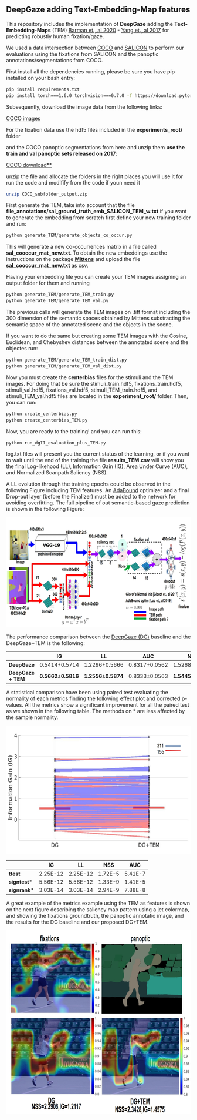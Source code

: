 ## DeepGaze adding Text-Embedding-Map features
This repository includes the implementation of **DeepGaze** adding the **Text-Embedding-Maps** (TEM) [Barman et., al 2020](https://arxiv.org/abs/2002.06144) - [Yang et., al 2017](https://openaccess.thecvf.com/content_cvpr_2017/html/Yang_Learning_to_Extract_CVPR_2017_paper.html) for predicting robustly human fixation/gaze.

We used a data intersection between [COCO](https://cocodataset.org/#home) and [SALICON](http://salicon.net/) to perform our evaluations using the fixations from SALICON and the panoptic annotations/segmentations from COCO.

First install all the dependencies running, please be sure you have pip installed on your bash entry:
```bash
pip install requirements.txt
pip install torch===1.6.0 torchvision===0.7.0 -f https://download.pytorch.org/whl/torch_stable.html
```
Subsequently, download the image data from the following links:

[COCO images](https://drive.google.com/file/d/1RM4gXlSIic22HvYHaS5XOGmjcLDSUiUv/view?usp=sharing)

For the fixation data use the hdf5 files included in the **experiments_root/** folder

and the COCO panoptic segmentations from here and unzip them **use the train and val panoptic sets released on 2017**:

[COCO download**](https://cocodataset.org/#download)


unzip the file and allocate the folders in the right places you will use it for run the code and modifify from the code if youn need it
```bash
unzip COCO_subfolder_output.zip
```
First generate the TEM, take into account that the file **file_annotations/sal_ground_truth_emb_SALICON_TEM_w.txt** if you want to generate the embedding from scratch first define your new training folder and run:
```python
python generate_TEM/generate_objects_co_occur.py
```
This will generate a new co-occurrences matrix in a file called **sal_cooccur_mat_new.txt**. To obtain the new embeddings use the instructions on the package **[Mittens](https://github.com/roamanalytics/mittens)** and upload the file **sal_cooccur_mat_new.txt** as csv.

Having your embedding file you can create your TEM images assigning an output folder for them and running

```python
python generate_TEM/generate_TEM_train.py
python generate_TEM/generate_TEM_val.py
```
The previous calls will generate the TEM images on .tiff format including the 300 dimension of the semantic spaces obtained by Mittens substracting the semantic space of the annotated scene and the objects in the scene. 

If you want to do the same but creating some TEM images with the Cosine, Euclidean, and Chebyshev distances between the annotated scene and the objectes run:
```python
python generate_TEM/generate_TEM_train_dist.py
python generate_TEM/generate_TEM_val_dist.py
```

Now you must create the **centerbias** files for the stimuli and the TEM images. For doing that be sure the stimuli_train.hdf5, fixations_train.hdf5, stimuli_val.hdf5, fixations_val.hdf5, stimuli_TEM_train.hdf5, and stimuli_TEM_val.hdf5 files are located in the **experiment_root/** folder. Then, you can run: 
```python
python create_centerbias.py
python create_centerbias_TEM.py
```
Now, you are ready to the training! and you can run this:
```python
python run_dgII_evaluation_plus_TEM.py
```
log.txt files will present you the current status of the learning, or if you want to wait until the end of the training  the file **results_TEM.csv** will show you the final Log-likehood (LL), Information Gain (IG), Area Under Curve (AUC), and Normalized Scanpath Saliency (NSS).

A LL evolution through the training epochs could be observed in the following Figure including TEM features. An [AdaBound](https://github.com/Luolc/AdaBound) optimizer and a final Drop-out layer (before the Finalizer) must be added to the network for avoiding overfitting. The full pipeline of out semantic-based gaze prediction is shown in the following Figure:

<img src="https://github.com/meiyor/DeepGaze-Text-Embedding-Map/blob/main/pipeline_def_new_no_scan.jpg" width="1100" height="300">

The performance comparison between the [DeepGaze (DG)](https://github.com/matthias-k/deepgaze_pytorch) baseline and the DeepGaze+TEM is the following:

|   | **IG** | **LL** | **AUC** | **NSS** | 
| ------------- | ------------- |  ------------- | ------------- |  ------------- |
| **DeepGaze**  | 0.5414±0.5714 | 1.2296±0.5666 | 0.8317±0.0562 | 1.5268±0.7245 |
| **DeepGaze + TEM**  | **0.5662±0.5816** | **1.2556±0.5874** | 0.8333±0.0563 | **1.5445±0.7661** | 

A statistical comparison have been using paired test evaluating the normality of each metrics finding the following effect plot and corrected p-values.
All the metrics show a significant improvement for all the paired test as we shown in the following table. The methods on * are less affected by the sample normality.

<img src="https://github.com/meiyor/DeepGaze-Text-Embedding-Map/blob/main/plot_effect_IG.jpg" width="750" height="350">

|   | **IG** | **LL** | **NSS** | **AUC** | 
| ------------- | ------------- |  ------------- | ------------- |  ------------- |
| **ttest**  | 2.25E-12 | 2.25E-12 | 1.72E-5 | 5.41E-7 |
| **signtest***  | 5.56E-12 | 5.56E-12 | 1.33E-9 | 1.41E-5 | 
| **signrank***  | 3.03E-14 | 3.03E-14 | 2.94E-9 | 7.88E-8 | 

A great example of the metrics example using the TEM as features is shown on the next figure describing the saliency map pattern using a jet colormap, and showing the fixations groundtruth, the panoptic annotatio image, and the results for the DG baseline and our proposed DG+TEM.


<img src="https://github.com/meiyor/DeepGaze-Text-Embedding-Map/blob/main/example_saliency_pattern.jpg" width="850" height="500">

